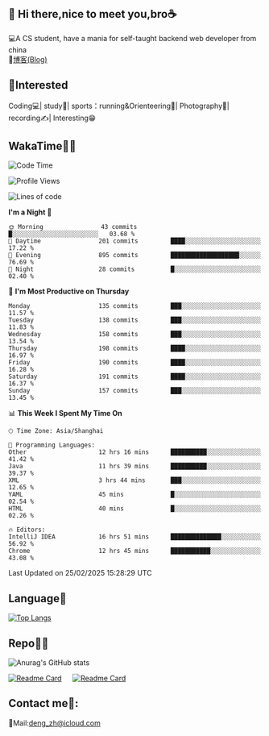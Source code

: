 👋 Hi there,nice to meet you,bro☕
---
💻A CS student, have a mania for self-taught backend web developer from china   
📌[博客(Blog)](https://github.com/HealUP/MyBlog)

 <!-- waka-box start -->
 <!-- waka-box end -->
 
🧲**Interested**
--
Coding💻| study📖| sports：running&Orienteering🏃‍| Photography📸| recording✍️| Interesting😁

WakaTime👨‍💻
---
<!--START_SECTION:waka-->
![Code Time](http://img.shields.io/badge/Code%20Time-2%2C567%20hrs%2047%20mins-blue)

![Profile Views](http://img.shields.io/badge/Profile%20Views-2-blue)

![Lines of code](https://img.shields.io/badge/From%20Hello%20World%20I%27ve%20Written-205.1%20thousand%20lines%20of%20code-blue)

**I'm a Night 🦉** 

```text
🌞 Morning                43 commits          █░░░░░░░░░░░░░░░░░░░░░░░░   03.68 % 
🌆 Daytime                201 commits         ████░░░░░░░░░░░░░░░░░░░░░   17.22 % 
🌃 Evening                895 commits         ███████████████████░░░░░░   76.69 % 
🌙 Night                  28 commits          █░░░░░░░░░░░░░░░░░░░░░░░░   02.40 % 
```
📅 **I'm Most Productive on Thursday** 

```text
Monday                   135 commits         ███░░░░░░░░░░░░░░░░░░░░░░   11.57 % 
Tuesday                  138 commits         ███░░░░░░░░░░░░░░░░░░░░░░   11.83 % 
Wednesday                158 commits         ███░░░░░░░░░░░░░░░░░░░░░░   13.54 % 
Thursday                 198 commits         ████░░░░░░░░░░░░░░░░░░░░░   16.97 % 
Friday                   190 commits         ████░░░░░░░░░░░░░░░░░░░░░   16.28 % 
Saturday                 191 commits         ████░░░░░░░░░░░░░░░░░░░░░   16.37 % 
Sunday                   157 commits         ███░░░░░░░░░░░░░░░░░░░░░░   13.45 % 
```


📊 **This Week I Spent My Time On** 

```text
🕑︎ Time Zone: Asia/Shanghai

💬 Programming Languages: 
Other                    12 hrs 16 mins      ██████████░░░░░░░░░░░░░░░   41.42 % 
Java                     11 hrs 39 mins      ██████████░░░░░░░░░░░░░░░   39.37 % 
XML                      3 hrs 44 mins       ███░░░░░░░░░░░░░░░░░░░░░░   12.65 % 
YAML                     45 mins             █░░░░░░░░░░░░░░░░░░░░░░░░   02.54 % 
HTML                     40 mins             █░░░░░░░░░░░░░░░░░░░░░░░░   02.26 % 

🔥 Editors: 
IntelliJ IDEA            16 hrs 51 mins      ██████████████░░░░░░░░░░░   56.92 % 
Chrome                   12 hrs 45 mins      ███████████░░░░░░░░░░░░░░   43.08 % 
```


 Last Updated on 25/02/2025 15:28:29 UTC
<!--END_SECTION:waka-->

Language🚀
---
[![Top Langs](https://github-readme-stats.vercel.app/api/top-langs/?username=HealUP&layout=compact&hide_border=true)](https://github.com/HealUP)

Repo🧑‍💻
---
![Anurag's GitHub stats](https://github-readme-stats.vercel.app/api?username=HealUP&count_private=true&show_icons=true&theme=gruvbox&hide_border=true) 

[![Readme Card](https://github-readme-stats.vercel.app/api/pin/?username=HealUP&repo=InternetEy&theme=transparent)](https://github.com/HealUP/InternetEy) &emsp;
[![Readme Card](https://github-readme-stats.vercel.app/api/pin/?username=HealUP&repo=CampusExperience&theme=transparent)](https://github.com/HealUP/CampusExperience)


Contact me📱:
---
📮Mail:deng_zh@icloud.com  
